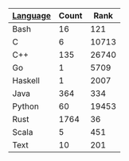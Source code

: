 | [Language](https://kenkoooo.com/atcoder/atcoder-api/v3/user/language_rank?user=kenkoooo) | Count | Rank |
|------------------|-------|------|
| Bash | 16 | 121 |
| C | 6 | 10713 |
| C++ | 135 | 26740 |
| Go | 1 | 5709 |
| Haskell | 1 | 2007 |
| Java | 364 | 334 |
| Python | 60 | 19453 |
| Rust | 1764 | 36 |
| Scala | 5 | 451 |
| Text | 10 | 201 |

